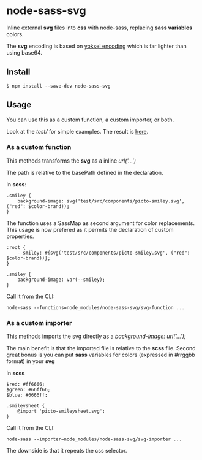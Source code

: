 # node-sass-svg

Inline external **svg** files into **css** with node-sass, replacing **sass variables** colors.

The **svg** encoding is based on [yoksel encoding](http://yoksel.github.io/url-encoder) which is far lighter than using base64.

## Install

```
$ npm install --save-dev node-sass-svg
```

## Usage

You can use this as a custom function, a custom importer, or both.

Look at the _test/_ for simple examples. The result is [here](http://htmlpreview.github.io/?https://github.com/zemax/node-sass-svg/blob/master/test/index.html).

### As a custom function

This methods transforms the **svg** as a inline _url('...')_

The path is relative to the basePath defined in the declaration.

In **scss**:
```
.smiley {
	background-image: svg('test/src/components/picto-smiley.svg', ("red": $color-brand));
}
```

The function uses a SassMap as second argument for color replacements. This usage is now prefered as it permits the declaration of custom properties.

```
:root {
    --smiley: #{svg('test/src/components/picto-smiley.svg', ("red": $color-brand))};
}

.smiley {
	background-image: var(--smiley);
}
```

Call it from the CLI:
```
node-sass --functions=node_modules/node-sass-svg/svg-function ...
```

### As a custom importer

This methods imports the svg directly as a _background-image: url('...');_

The main benefit is that the imported file is relative to the **scss** file.
Second great bonus is you can put **sass** variables for colors (expressed in #rrggbb format) in your **svg**

In **scss**
```
$red: #ff6666;
$green: #66ff66;
$blue: #6666ff;

.smileysheet {
	@import 'picto-smileysheet.svg';
}

```

Call it from the CLI:
```
node-sass --importer=node_modules/node-sass-svg/svg-importer ...
```

The downside is that it repeats the css selector.
